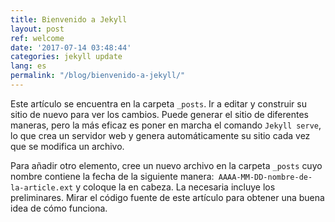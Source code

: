 ```yaml
---
title: Bienvenido a Jekyll
layout: post
ref: welcome
date: '2017-07-14 03:48:44'
categories: jekyll update
lang: es
permalink: "/blog/bienvenido-a-jekyll/"
---
```


Este artículo se encuentra en la carpeta `_posts`. Ir a editar y construir su sitio de nuevo para ver los cambios. Puede generar el sitio de diferentes maneras, pero la más eficaz es poner en marcha el comando `Jekyll serve`, lo que crea un servidor web y genera automáticamente su sitio cada vez que se modifica un archivo.

Para añadir otro elemento, cree un nuevo archivo en la carpeta `_posts` cuyo nombre contiene la fecha de la siguiente manera:` AAAA-MM-DD-nombre-de-la-article.ext` y coloque la en cabeza. La necesaria incluye los preliminares. Mirar el código fuente de este artículo para obtener una buena idea de cómo funciona.
